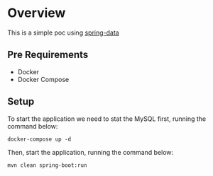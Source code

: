 # Overview

This is a simple poc using [spring-data](http://projects.spring.io/spring-data)

## Pre Requirements

* Docker
* Docker Compose

## Setup

To start the application we need to stat the MySQL first, running the command below:

`docker-compose up -d`

Then, start the application, running the command below:

`mvn clean spring-boot:run`